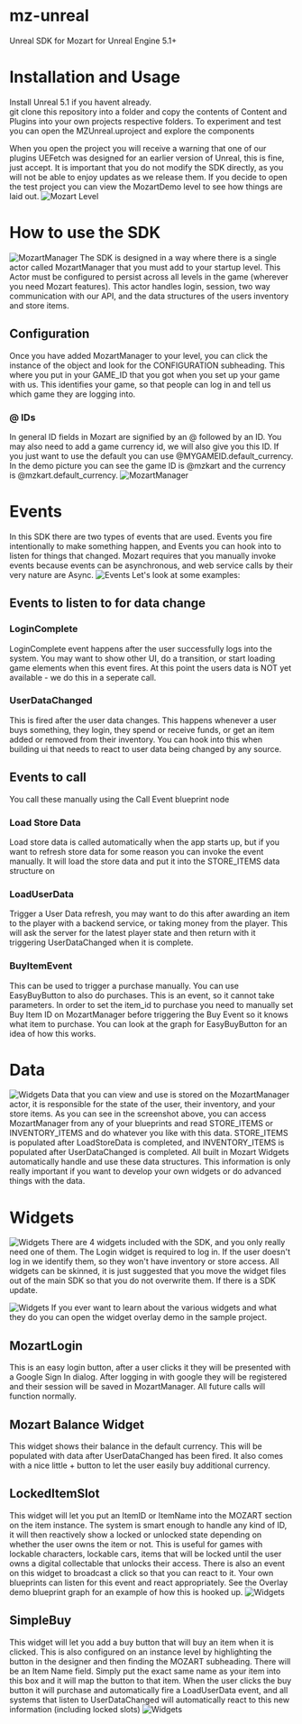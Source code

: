 # mz-unreal
Unreal SDK for Mozart for Unreal Engine 5.1+

# Installation and Usage
Install Unreal 5.1 if you havent already.  
git clone this repository into a folder and copy the contents of Content and Plugins into your own projects respective folders.
To experiment and test you can open the MZUnreal.uproject and explore the components

When you open the project you will receive a warning that one of our plugins UEFetch was designed for an earlier version of Unreal, this is fine, just accept.
It is important that you do not modify the SDK directly, as you will not be able to enjoy updates as we release them.
If you decide to open the test project you can view the MozartDemo level to see how things are laid out.
![Mozart Level](tutorial/1-level.jpg)

# How to use the SDK
![MozartManager](tutorial/2-manager.jpg)
The SDK is designed in a way where there is a single actor called MozartManager that you must add to your startup level.  This Actor must be configured to persist across all levels in the game (wherever you need Mozart features).  This actor handles login, session, two way communication with our API, and the data structures of the users inventory and store items.

## Configuration
Once you have added MozartManager to your level, you can click the instance of the object and look for the CONFIGURATION subheading.  This where you put in your GAME_ID that you got when you set up your game with us.  This identifies your game, so that people can log in and tell us which game they are logging into.  

### @ IDs
In general ID fields in Mozart are signified by an @ followed by an ID.  You may also need to add a game currency id, we will also give you this ID.  If you just want to use the default you can use @MYGAMEID.default_currency.  In the demo picture you can see the game ID is @mzkart and the currency is @mzkart.default_currency.
![MozartManager](tutorial/3-configuration.jpg)

# Events
In this SDK there are two types of events that are used.  Events you fire intentionally to make something happen, and Events you can hook into to listen for things that changed.  Mozart requires that you manually invoke events because events can be asynchronous, and web service calls by their very nature are Async.
![Events](tutorial/4-events.jpg)
Let's look at some examples:
## Events to listen to for data change
### LoginComplete
LoginComplete event happens after the user successfully logs into the system.  You may want to show other UI, do a transition, or start loading game elements when this event fires.  At this point the users data is NOT yet available - we do this in a seperate call.
### UserDataChanged
This is fired after the user data changes.  This happens whenever a user buys something, they login, they spend or receive funds, or get an item added or removed from their inventory.  You can hook into this when building ui that needs to react to user data being changed by any source.
## Events to call
You call these manually using the Call Event blueprint node
### Load Store Data
Load store data is called automatically when the app starts up, but if you want to refresh store data for some reason you can invoke the event manually.  It will load the store data and put it into the STORE_ITEMS data structure on

### LoadUserData
Trigger a User Data refresh, you may want to do this after awarding an item to the player with a backend service, or taking money from the player.  This will ask the server for the latest player state and then return with it triggering UserDataChanged when it is complete.

### BuyItemEvent 
This can be used to trigger a purchase manually.  You can use EasyBuyButton to also do purchases.  This is an event, so it cannot take parameters.  In order to set the item_id to purchase you need to manually set Buy Item ID on MozartManager before triggering the Buy Event so it knows what item to purchase.  You can look at the graph for EasyBuyButton for an idea of how this works.

# Data
![Widgets](tutorial/5-data.jpg)
Data that you can view and use is stored on the MozartManager actor, it is responsible for the state of the user, their inventory, and your store items.  As you can see in the screenshot above, you can access MozartManager from any of your blueprints and read STORE_ITEMS or INVENTORY_ITEMS and do whatever you like with this data.  STORE_ITEMS is populated after LoadStoreData is completed, and INVENTORY_ITEMS is populated after UserDataChanged is completed.  All built in Mozart Widgets automatically handle and use these data structures.  This information is only really important if you want to develop your own widgets or do advanced things with the data.

# Widgets
![Widgets](tutorial/6-widgets.jpg)
There are 4 widgets included with the SDK, and you only really need one of them.  The Login widget is required to log in.  If the user doesn't log in we identify them, so they won't have inventory or store access.  All widgets can be skinned, it is just suggested that you move the widget files out of the main SDK so that you do not overwrite them. If there is a SDK update.

![Widgets](tutorial/7-widgetdemo.jpg)
If you ever want to learn about the various widgets and what they do you can open the widget overlay demo in the sample project.

## MozartLogin
This is an easy login button, after a user clicks it they will be presented with a Google Sign In dialog.  After logging in with google they will be registered and their session will be saved in MozartManager.  All future calls will function normally.

## Mozart Balance Widget
This widget shows their balance in the default currency.  This will be populated with data after UserDataChanged has been fired.  It also comes with a nice little + button to let the user easily buy additional currency. 

## LockedItemSlot 
This widget will let you put an ItemID or ItemName into the MOZART section on the item instance.  The system is smart enough to handle any kind of ID, it will then reactively show a locked or unlocked state depending on whether the user owns the item or not.  This is useful for games with lockable characters, lockable cars, items that will be locked until the user owns a digital collectable that unlocks their access.  There is also an event on this widget to broadcast a click so that you can react to it.  Your own blueprints can listen for this event and react appropriately.  See the Overlay demo blueprint graph for an example of how this is hooked up.
![Widgets](tutorial/9-lockeditemslot.jpg)

## SimpleBuy
This widget will let you add a buy button that will buy an item when it is clicked.  This is also configured on an instance level by highlighting the button in the designer and then finding the MOZART subheading. There will be an Item Name field.  Simply put the exact same name as your item into this box and it will map the button to that item.  When the user clicks the buy button it will purchase and automatically fire a LoadUserData event, and all systems that listen to UserDataChanged will automatically react to this new information (including locked slots)
![Widgets](tutorial/8-simplebuy.jpg)